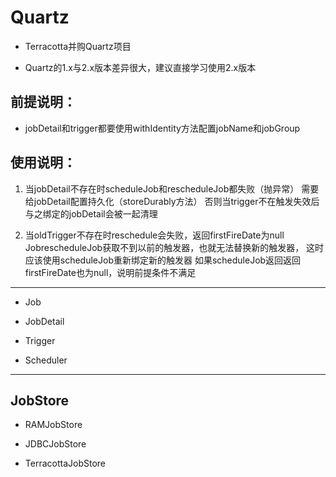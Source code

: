 # Quartz


- Terracotta并购Quartz项目


- Quartz的1.x与2.x版本差异很大，建议直接学习使用2.x版本

## 前提说明：

- jobDetail和trigger都要使用withIdentity方法配置jobName和jobGroup

## 使用说明：
1. 当jobDetail不存在时scheduleJob和rescheduleJob都失败（抛异常）
需要给jobDetail配置持久化（storeDurably方法）
否则当trigger不在触发失效后与之绑定的jobDetail会被一起清理

2. 当oldTrigger不存在时reschedule会失败，返回firstFireDate为null
JobrescheduleJob获取不到以前的触发器，也就无法替换新的触发器，
这时应该使用scheduleJob重新绑定新的触发器
如果scheduleJob返回返回firstFireDate也为null，说明前提条件不满足



---

- Job
- JobDetail

- Trigger
- Scheduler



---

## JobStore
- RAMJobStore

- JDBCJobStore

- TerracottaJobStore




